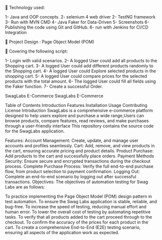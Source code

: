 🔵 Technology used:

1- Java and OOP concepts.
2- selenium 4 web driver
2- TestNG framework
3- Run with MVN CMD
4- Java Faker for Data-Driven
5- Screenshots
6-Publishing the code using Git and GitHub.
6- run with Jenkins for CI/CD Integration

🔵 Project Design :
Page Object Model (POM) 

🔵 Covering the following script:

1- Login with valid scenarios.
2- A logged User could add all products to the Shopping cart.
3- A logged User could add different products randomly to the Shopping cart.
4- A logged User could Explore selected products in the shopping cart. 
5- A logged User could compare prices for the selected products with the total amount.
6- The logged User could fill all fields using the Faker function.
7- Create a successful Order.
 
SwagLabs E-Commerce
SwagLabs E-Commerce

Table of Contents
Introduction
Features
Installation
Usage
Contributing
License
Introduction
SwagLabs is a comprehensive e-commerce platform designed to help users explore and purchase a wide range,Users can browse products, compare features, read reviews, and make purchases through a user-friendly interface This repository contains the source code for the SwagLabs application.

Features:
Account Management:
Create, update, and manage user accounts and profiles seamlessly.
Cart:
Add, remove, and view products in the cart, ensuring accurate pricing and product details.
Product Purchase:
Add products to the cart and successfully place orders.
Payment Methods Security:
Ensure secure and encrypted transactions during the checkout process.
Complete Purchase Process:
Verify the full end-to-end purchase flow, from product selection to payment confirmation.
Logging Out:
Complete an end-to-end scenario by logging out after successful transactions.
Objectives:
The objectives of automation testing for Swag Labs are as follows:

To practice implementing the Page Object Model (POM) design pattern in test automation.
To ensure the Swag Labs application is stable, reliable, and bug-free.
To increase the speed of testing, reducing manual effort and human error.
To lower the overall cost of testing by automating repetitive tasks.
To verify that all products added to the cart proceed through to the checkout.
To confirm the accuracy of the prices for each product in the cart.
To create a comprehensive End-to-End (E2E) testing scenario, ensuring all aspects of the application work as expected.
